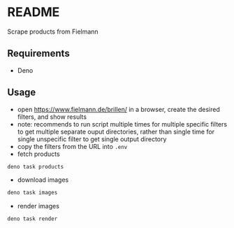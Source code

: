 # README

Scrape products from Fielmann



## Requirements

- Deno



## Usage

- open https://www.fielmann.de/brillen/ in a browser, create the desired filters, and show results
- note: recommends to run script multiple times for multiple specific filters to get multiple separate ouput directories, rather than single time for single unspecific filter to get single output directory
- copy the filters from the URL into `.env`
- fetch products

```sh
deno task products
```

- download images

```sh
deno task images
```

- render images

```sh
deno task render
```

